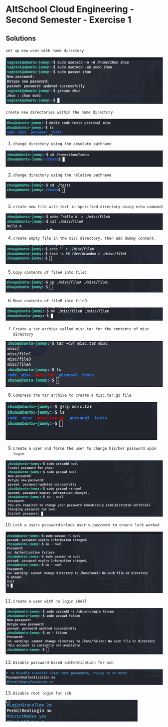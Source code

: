 # AltSchool Cloud Engineering - Second Semester - Exercise 1

## Solutions

`set up new user with home directory`

![useradd](./img-screenshots/1-new-user-zhuo-setup.png)


`create new directories within the home directory`

![mkdir](./img-screenshots/2-create-new-directories.png)


1. `change directory using the absolute pathname`

![absolute path name](./img-screenshots/a.cd-into-tests-absolute.png)


2. `change directory using the relative pathname`

![relative pathname](./img-screenshots/b.cd-into-tests-relative.png)


3. `create new file with text in specified directory using echo command`

![echo command](./img-screenshots/c.echo-hello-a-misc-fileA.png)


4. `create empty file in the misc directory, then add dummy content.`

![echo command](./img-screenshots/d.dummy-content--empty-fileB.png)


5. `Copy contents of fileA into fileC`

![cp](./img-screenshots/e.copy-fileA--fileC.png)


6. `Move contents of fileB into fileD`

![mv](./img-screenshots/f.move-fileB--fileD.png)


7. `Create a tar archive called misc.tar for the contents of misc directory`

![tar -cvf command](./img-screenshots/g.archive-misc--tar.png)


8. `Compress the tar archive to create a misc.tar.gz file`

![gzip command](./img-screenshots/h.compress-misc.tar--misc.tar.gz.png)


9. `Create a user and force the user to change his/her password upon login`

![passwd -e command](./img-screenshots/i.new-user--nuel--ch-password-immediately.png)


10. `Lock a users password` `unlock user's password to ensure lock worked`

![passwd -l command](./img-screenshots/j.lock-unlock-nuel-password.png)


11. `Create a user with no login shell`

![no login shell](./img-screenshots/k.user-no-login-shell.png)


12. `Disable password-based authentication for ssh`

![edit sshd_config file](./img-screenshots/l.disable-passwd-auth.png)    


13. `Disable root login for ssh`

![edit sshd_config file](./img-screenshots/m.disable-root-login.png)
